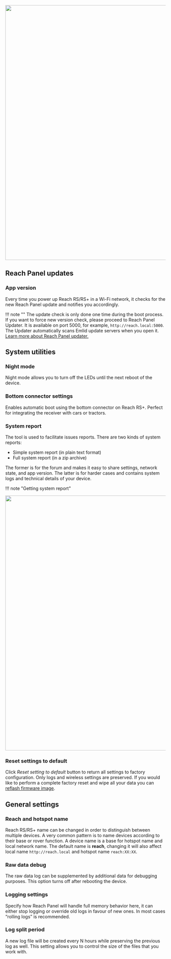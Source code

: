 <p style="text-align:center" ><img src="../img/reachview/settings/settings.png" style="width: 800px;" /></p>

## Reach Panel updates

### App version  
Every time you power up Reach RS/RS+ in a Wi-Fi network, it checks for the new Reach Panel update and notifies you accordingly.

!!! note ""
    The update check is only done one time during the boot process. If you want to force new version check, please proceed to Reach Panel Updater. It is available on port 5000, for example, `http://reach.local:5000`. The Updater automatically scans Emlid update servers when you open it. [Learn more about Reach Panel updater.](updater.md)

## System utilities

### Night mode 
Night mode allows you to turn off the LEDs until the next reboot of the device. 




### Bottom connector settings
Enables automatic boot using the bottom connector on Reach RS+. Perfect for integrating the receiver with cars or tractors.


### System report
The tool is used to facilitate issues reports. There are two kinds of system reports:

* Simple system report (in plain text format)
* Full system report (in a zip archive)

The former is for the forum and makes it easy to share settings, network state, and app version. The latter is for harder cases and contains system logs and technical details of your device.

!!! note "Getting system report"
	<p style="text-align:center"><img src="../img/reachview/settings/system-report.gif" style="width: 800px;" /></p>



### Reset settings to default  
Click *Reset setting to default* button to return all settings to factory configuration. Only logs and wireless settings are preserved. If you would like to perform a complete factory reset and wipe all your data you can [reflash firmware image](firmware-reflashing.md).

## General settings

### Reach and hotspot name

Reach RS/RS+ name can be changed in order to distinguish between multiple devices. A very common pattern is to name devices according to their base or rover function. A device name is a base for hotspot name and local network name. The default name is **reach**, changing it will also affect local name `http://reach.local` and hotspot name `reach:XX:XX`.

### Raw data debug
The raw data log can be supplemented by additional data for debugging purposes. This option turns off after rebooting the device. 



### Logging settings
Specify how Reach Panel will handle full memory behavior here, it can either stop logging or override old logs in favour of new ones. In most cases “rolling logs” is recommended.

### Log split period
A new log file will be created every N hours while preserving the previous log as well. This setting allows you to control the size of the files that you work with.